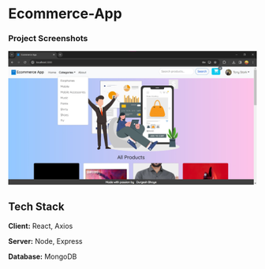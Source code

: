 # Ecommerce-App

### Project Screenshots


![App screenshot](https://github.com/DurgeshBhoye/Ecommerce-App/blob/main/img/HomeScreen.jpg?raw=true "Optional title")




## Tech Stack

**Client:** React, Axios

**Server:** Node, Express

**Database:** MongoDB 
